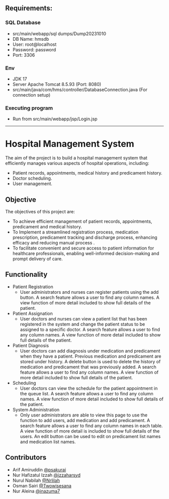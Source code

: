 ## Requirements:
### SQL Database
* src/main/webapp/sql dumps/Dump20231010
* DB Name: hmsdb 
* User: root@localhost
* Password: password
* Port: 3306

### Env
* JDK 17
* Server Apache Tomcat 8.5.93 (Port: 8080)
* src/main/java/com/hms/controller/DatabaseConnection.java (For connection setup)

### Executing program
* Run from src/main/webapp/jsp/Login.jsp


***


# Hospital Management System
The aim of the project is to build a hospital management system that efficiently manages various aspects of hospital operations, including:
* Patient records, appointments, medical history and predicament history.
* Doctor scheduling.
* User management.


## Objective
The objectives of this project are:
* To achieve efficient management of patient records, appointments, predicament and medical history.
* To Implement a streamlined registration process, medication prescription, predicament tracking and discharge process, enhancing efficacy and reducing manual process .
* To facilitate convenient and secure access to patient information for healthcare professionals, enabling well-informed decision-making and prompt delivery of care.


## Functionality
* Patient Registration
    * User administrators and nurses can register patients using the add button. A search feature allows a user to find any column names. A view function of more detail included to show full details of the patient.
* Patient Assignation
    * User doctors and nurses can view a patient list that has been registered in the system and change the patient status to be assigned to a specific doctor. A search feature allows a user to find any column names. A view function of more detail included to show full details of the patient.
* Patient Diagnosis
    * User doctors can add diagnosis under medication and predicament when they have a patient. Previous medication and predicament are stored under history. A delete button is used to delete the history of medication and predicament that was previously added.  A search feature allows a user to find any column names. A view function of more detail included to show full details of the patient.
* Scheduling
    * User doctors can view the schedule for the patient appointment in the queue list. A search feature allows a user to find any column names. A view function of more detail included to show full details of the patient.
* System Administration
    * Only user administrators are able to view this page to use the function to add users, add medication and add predicament. A search feature allows a user to find any column names in each table. A view function of more detail is included to show full details of the users. An edit button can be used to edit on predicament list names and medication list names.


## Contributors
* Arif Amiruddin   [@psakurai](https://www.linkedin.com/in/arif-a-a269b4142/)
* Nur Hafizatul Izzah [@izzaharsyd](http://www.linkedin.com/in/izzah-arsyad-6923b8123)
* Nurul Nabilah [@Nrlilah](https://www.linkedin.com/in/nurul-nabilah-salahudin-487a11229)
* Osman Sairi [@Twowisesana](https://www.linkedin.com/in/osman-sairi-682a42282/)
* Nur Aleina [@inazuma7](https://www.linkedin.com/in/nur-a-1a7a801a4/)
